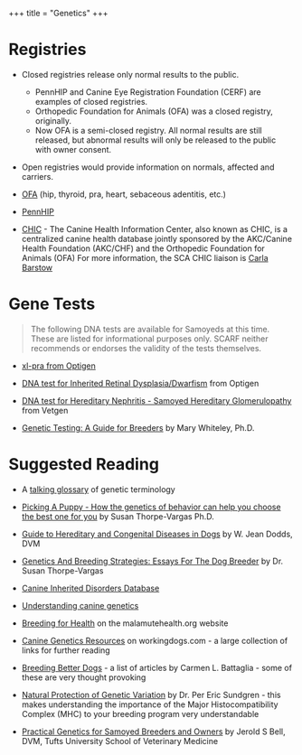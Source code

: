 +++
title = "Genetics"
+++


# Registries


- Closed registries release only normal results to the public.
  - PennHIP and Canine Eye Registration Foundation (CERF) are examples of closed registries.
  - Orthopedic Foundation for Animals (OFA) was a closed registry, originally.
  - Now OFA is a semi-closed registry. All normal results are still released, but abnormal results will only be released to the public with owner consent.
- Open registries would provide information on normals, affected and carriers.

- [OFA](https://www.ofa.org/) (hip, thyroid, pra, heart, sebaceous adentitis, etc.)

- [PennHIP](http://www.pennhip.org/)

- [CHIC](http://www.caninehealthinfo.org/) - The Canine Health Information
Center, also known as CHIC, is a centralized canine health database
jointly sponsored by the AKC/Canine Health Foundation (AKC/CHF) and the
Orthopedic Foundation for Animals (OFA)  For more information, the SCA
CHIC liaison is
[Carla Barstow](mailto:cb0085@auburn.edu?subject=CHIC)


# Gene Tests


> The following DNA tests are available for Samoyeds at this time.  These are listed for informational purposes only. SCARF neither recommends or endorses the validity of the tests themselves.

- [xl-pra from Optigen](http://www.optigen.com/opt9_test_xlpra.html)

- [DNA test for Inherited Retinal Dysplasia/Dwarfism](/optigen-dna-test-for-retinal-dysplasia-dwarfism-in-the-samoyed) from Optigen

- [DNA test for Hereditary Nephritis - Samoyed Hereditary Glomerulopathy](http://www.vetgen.com/canine-hereditary-nephritis.html) from Vetgen

- [Genetic Testing: A Guide for Breeders](http://siriusdog.com/genetic-testing-breeders-guide/) by Mary Whiteley, Ph.D.


# Suggested Reading


- A [talking glossary](http://www.genome.gov/Glossary/) of genetic terminology

- [Picking A Puppy - How the genetics of behavior can help you choose the best one for you](/breeders/picking-a-puppy) by Susan Thorpe-Vargas Ph.D.

- [Guide to Hereditary and Congenital Diseases in Dogs](http://siriusdog.com/articles/hereditary-congenital-diseases-dog.htm) by W. Jean Dodds, DVM

- [Genetics And Breeding Strategies: Essays For The Dog Breeder](http://www.pawpeds.com/pawacademy/genetics/breedingstrategies/) by Dr. Susan Thorpe-Vargas

- [Canine Inherited Disorders Database](http://cidd.discoveryspace.ca/)

- [Understanding canine genetics](https://www.thekennelclub.org.uk/health/for-breeders/understanding-canine-genetics/)

- [Breeding for Health](http://malamute-health.org/index.php/breeding-for-health) on the malamutehealth.org website

- [Canine Genetics Resources](http://www.workingdogs.com/genetics.htm) on workingdogs.com - a large collection of links for further reading

- [Breeding Better Dogs](http://www.breedingbetterdogs.com/articles/articles.html) - a list of articles by Carmen L. Battaglia - some of these are very thought provoking

- [Natural Protection of Genetic Variation](http://www.pawpeds.com/pawacademy/general/naturalprotection/) by Dr. Per Eric Sundgren - this makes understanding the importance of the Major Histocompatibility Complex (MHC) to your breeding program very understandable

- [Practical Genetics for Samoyed Breeders and Owners](/files/dr_bell_genetics_lecture.pdf) by Jerold S Bell, DVM, Tufts University School of Veterinary Medicine
